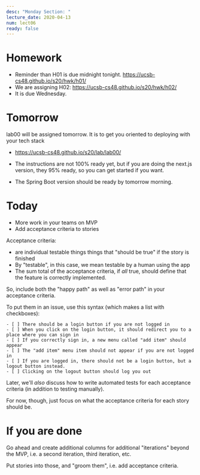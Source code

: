 ```yaml
---
desc: "Monday Section: "
lecture_date: 2020-04-13
num: lect06
ready: false
---
```



# Homework

* Reminder than H01 is due midnight tonight. <https://ucsb-cs48.github.io/s20/hwk/h01/>
* We are assigning H02: <https://ucsb-cs48.github.io/s20/hwk/h02/>
* It is due Wednesday.

# Tomorrow

lab00 will be assigned tomorrow.    It is to get you oriented to deploying with your tech stack

* https://ucsb-cs48.github.io/s20/lab/lab00/

* The instructions are not 100% ready yet, but if you are doing the next.js version, they 95% ready, so you can get started
  if you want.
* The Spring Boot version should be ready by tomorrow morning.

# Today

* More work in your teams on MVP
* Add acceptance criteria to stories 

Acceptance criteria:
* are individual testable things things that "should be true" if the story is finished
* By "testable", in this case, we mean testable by a human using the app
* The sum total of the acceptance criteria, if *all* true, should define that the feature is correctly implemented.

So, include both the "happy path" as well as "error path" in your acceptance criteria.

To put them in an issue, use this syntax (which makes a list with checkboxes):

```
- [ ] There should be a login button if you are not logged in
- [ ] When you click on the login button, it should redirect you to a place where you can sign in
- [ ] If you correctly sign in, a new menu called "add item" should appear
- [ ] The "add item" menu item should not appear if you are not logged in
- [ ] If you are logged in, there should not be a login button, but a logout button instead.
- [ ] Clicking on the logout button should log you out
```

Later, we'll *also* discuss how to write automated tests for each acceptance criteria (in addition to testing manually).

For now, though, just focus on what the acceptance criteria for each story should be.

# If you are done

Go ahead and create additional columns for additional "iterations" beyond the MVP, i.e. a second iteration, third iteration, etc.  

Put stories into those, and "groom them", i.e. add acceptance criteria.
